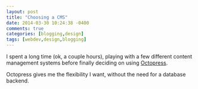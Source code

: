 ```yaml
---
layout: post
title: "Choosing a CMS"
date: 2014-03-30 10:24:38 -0400
comments: true
categories: [blogging,design]
tags: [webdev,design,blogging]
---
```

I spent a long time (ok, a couple hours), playing with a few different content management systems before finally deciding on using [Octopress](http://octopress.org/ "Octopress").

Octopress gives me the flexibility I want, without the need for a database backend.

